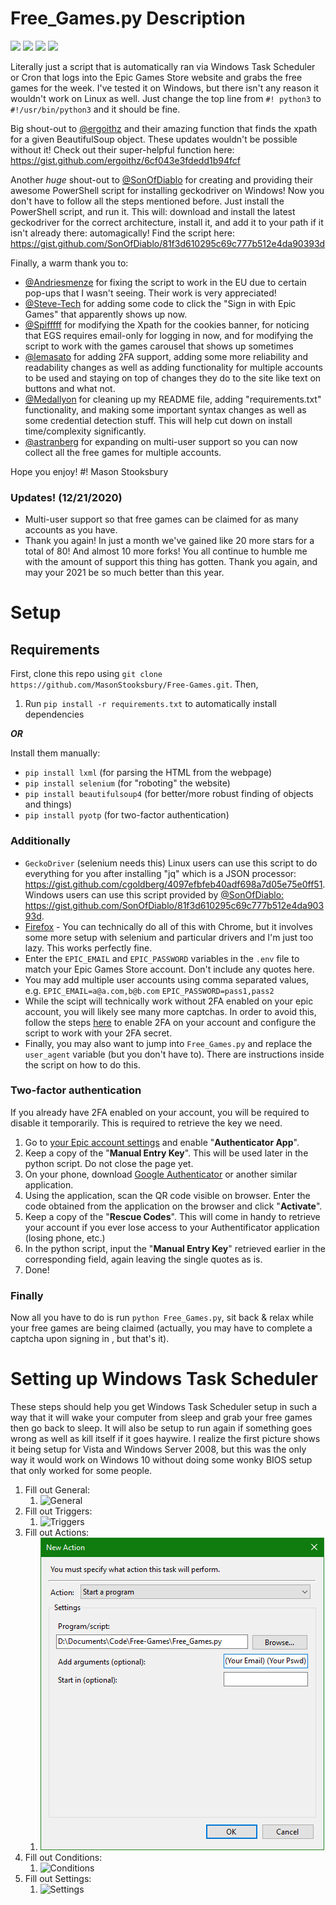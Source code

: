 # Free_Games.py Description

![](https://img.shields.io/github/stars/MasonStooksbury/Free-Games)
![](https://img.shields.io/github/forks/MasonStooksbury/Free-Games)
![](https://img.shields.io/github/license/MasonStooksbury/Free-Games)
![](https://img.shields.io/twitter/url?url=https%3A%2F%2Fgithub.com%2FMasonStooksbury%2FFree-Games)

Literally just a script that is automatically ran via Windows Task Scheduler or Cron that logs into the Epic Games Store website and grabs the free games for the week. I've tested it on Windows, but there isn't any reason it wouldn't work on Linux as well. Just change the top line from `#! python3` to `#!/usr/bin/python3` and it should be fine. 

Big shout-out to [@ergoithz](https://github.com/ergoithz) and their amazing function that finds the xpath for a given BeautifulSoup object. These updates wouldn't be possible without it! Check out their super-helpful function here: https://gist.github.com/ergoithz/6cf043e3fdedd1b94fcf

Another *huge* shout-out to [@SonOfDiablo](https://github.com/SonOfDiablo) for creating and providing their awesome PowerShell script for installing geckodriver on Windows! Now you don't have to follow all the steps mentioned before. Just install the PowerShell script, and run it. This will: download and install the latest geckodriver for the correct architecture, install it, and add it to your path if it isn't already there: automagically! Find the script here: https://gist.github.com/SonOfDiablo/81f3d610295c69c777b512e4da90393d

Finally, a warm thank you to:
  - [@Andriesmenze](https://github.com/Andriesmenze) for fixing the script to work in the EU due to certain pop-ups that I wasn't seeing. Their work is very appreciated!
  - [@Steve-Tech](https://github.com/Steve-Tech) for adding some code to click the "Sign in with Epic Games" that apparently shows up now.
  - [@Spifffff](https://github.com/Spifffff) for modifying the Xpath for the cookies banner, for noticing that EGS requires email-only for logging in now, and for modifying the script to work with the games carousel that shows up sometimes
  - [@lemasato](https://github.com/lemasato) for adding 2FA support, adding some more reliability and readability changes as well as adding functionality for multiple accounts to be used and staying on top of changes they do to the site like text on buttons and what not.
  - [@Medallyon](https://github.com/Medallyon) for cleaning up my README file, adding "requirements.txt" functionality, and making some important syntax changes as well as some credential detection stuff. This will help cut down on install time/complexity significantly.
  - [@astranberg](https://github.com/astranberg) for expanding on multi-user support so you can now collect all the free games for multiple accounts.

Hope you enjoy!
  #! Mason Stooksbury

### Updates! (12/21/2020)
  - Multi-user support so that free games can be claimed for as many accounts as you have.
  - Thank you again! In just a month we've gained like 20 more stars for a total of 80! And almost 10 more forks! You all continue to humble me with the amount of support this thing has gotten. Thank you again, and may your 2021 be so much better than this year.

# Setup

## Requirements

First, clone this repo using `git clone https://github.com/MasonStooksbury/Free-Games.git`. Then,

1. Run `pip install -r requirements.txt` to automatically install dependencies

***OR***

Install them manually:
  + `pip install lxml` (for parsing the HTML from the webpage)
  + `pip install selenium` (for "roboting" the website)
  + `pip install beautifulsoup4` (for better/more robust finding of objects and things)
  + `pip install pyotp` (for two-factor authentication)

### Additionally

+ `GeckoDriver` (selenium needs this) Linux users can use this script to do everything for you after installing "jq" which is a JSON processor: https://gist.github.com/cgoldberg/4097efbfeb40adf698a7d05e75e0ff51. Windows users can use this script provided by [@SonOfDiablo:](https://github.com/SonOfDiablo:) https://gist.github.com/SonOfDiablo/81f3d610295c69c777b512e4da90393d.
+ [Firefox](https://www.mozilla.org/firefox/new/) - You can technically do all of this with Chrome, but it involves some more setup with selenium and particular drivers and I'm just too lazy. This works perfectly fine.
+ Enter the `EPIC_EMAIL` and `EPIC_PASSWORD` variables in the `.env` file to match your Epic Games Store account. Don't include any quotes here.
+ You may add multiple user accounts using comma separated values, e.g. `EPIC_EMAIL=a@a.com,b@b.com` `EPIC_PASSWORD=pass1,pass2`
+ While the scipt will technically work without 2FA enabled on your epic account, you will likely see many more captchas. In order to avoid this, follow the steps [here](###Two-factor-authentication) to enable 2FA on your account and configure the script to work with your 2FA secret. 
+ Finally, you may also want to jump into `Free_Games.py` and replace the `user_agent` variable (but you don't have to). There are instructions inside the script on how to do this. 

### Two-factor authentication

If you already have 2FA enabled on your account, you will be required to disable it temporarily. This is required to retrieve the key we need.

1. Go to [your Epic account settings](https://www.epicgames.com/account/password) and enable "**Authenticator App**".
1. Keep a copy of the "**Manual Entry Key**". This will be used later in the python script. Do not close the page yet.
1. On your phone, download [Google Authenticator](https://play.google.com/store/apps/details?id=com.google.android.apps.authenticator2&hl=en) or another similar application.
1. Using the application, scan the QR code visible on browser. Enter the code obtained from the application on the browser and click "**Activate**".
1. Keep a copy of the "**Rescue Codes**". This will come in handy to retrieve your account if you ever lose access to your Authentificator application (losing phone, etc.)
1. In the python script, input the "**Manual Entry Key**" retrieved earlier in the corresponding field, again leaving the single quotes as is.
1. Done!

### Finally

Now all you have to do is run `python Free_Games.py`, sit back & relax while your free games are being claimed (actually, you may have to complete a captcha upon signing in , but that's it).

# Setting up Windows Task Scheduler

These steps should help you get Windows Task Scheduler setup in such a way that it will wake your computer from sleep and grab your free games then go back to sleep. It will also be setup to run again if something goes wrong as well as kill itself if it goes haywire. I realize the first picture shows it being setup for Vista and Windows Server 2008, but this was the only way it would work on Windows 10 without doing some wonky BIOS setup that only worked for some people.

1. Fill out General:
    1. ![General](https://github.com/MasonStooksbury/Free-Games/blob/master/WTS_Setup/General.png)
2. Fill out Triggers:
    1. ![Triggers](https://github.com/MasonStooksbury/Free-Games/blob/master/WTS_Setup/Triggers.png)
3. Fill out Actions:
    1. ![Actions](https://github.com/MasonStooksbury/Free-Games/blob/master/WTS_Setup/Actions.png)
4. Fill out Conditions:
    1. ![Conditions](https://github.com/MasonStooksbury/Free-Games/blob/master/WTS_Setup/Conditions.png)
5. Fill out Settings:
    1. ![Settings](https://github.com/MasonStooksbury/Free-Games/blob/master/WTS_Setup/Settings.png)
